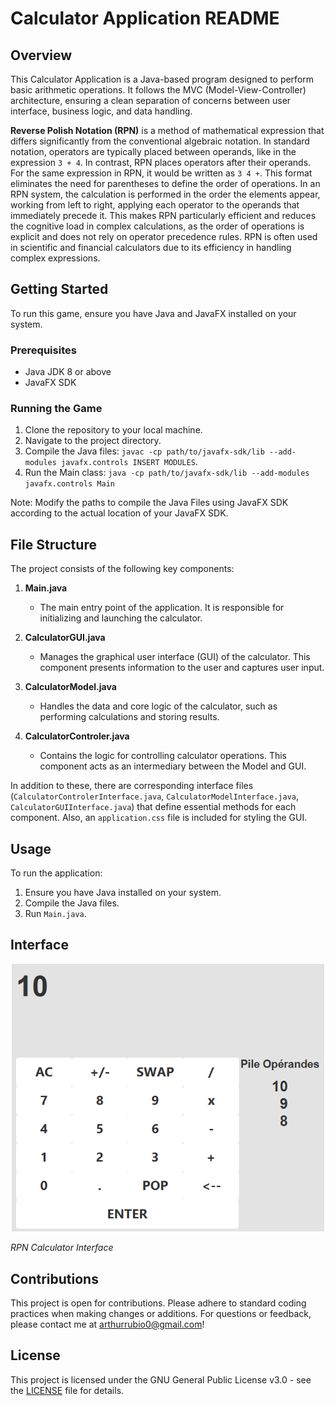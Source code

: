 # Calculator Application README

## Overview
This Calculator Application is a Java-based program designed to perform basic arithmetic operations. It follows the MVC (Model-View-Controller) architecture, ensuring a clean separation of concerns between user interface, business logic, and data handling.

**Reverse Polish Notation (RPN)** is a method of mathematical expression that differs significantly from the conventional algebraic notation. In standard notation, operators are typically placed between operands, like in the expression `3 + 4`. In contrast, RPN places operators after their operands. For the same expression in RPN, it would be written as `3 4 +`. This format eliminates the need for parentheses to define the order of operations. In an RPN system, the calculation is performed in the order the elements appear, working from left to right, applying each operator to the operands that immediately precede it. This makes RPN particularly efficient and reduces the cognitive load in complex calculations, as the order of operations is explicit and does not rely on operator precedence rules. RPN is often used in scientific and financial calculators due to its efficiency in handling complex expressions.

## Getting Started
To run this game, ensure you have Java and JavaFX installed on your system.

### Prerequisites
- Java JDK 8 or above
- JavaFX SDK

### Running the Game
1. Clone the repository to your local machine.
2. Navigate to the project directory.
3. Compile the Java files: `javac -cp path/to/javafx-sdk/lib --add-modules javafx.controls INSERT MODULES`.
4. Run the Main class: `java -cp path/to/javafx-sdk/lib --add-modules javafx.controls Main`

Note: Modify the paths to compile the Java Files using JavaFX SDK according to the actual location of your JavaFX SDK.

## File Structure
The project consists of the following key components:

1. **Main.java**
   - The main entry point of the application. It is responsible for initializing and launching the calculator.

2. **CalculatorGUI.java**
   - Manages the graphical user interface (GUI) of the calculator. This component presents information to the user and captures user input.

3. **CalculatorModel.java**
   - Handles the data and core logic of the calculator, such as performing calculations and storing results.

4. **CalculatorControler.java**
   - Contains the logic for controlling calculator operations. This component acts as an intermediary between the Model and GUI.

In addition to these, there are corresponding interface files (`CalculatorControlerInterface.java`, `CalculatorModelInterface.java`, `CalculatorGUIInterface.java`) that define essential methods for each component. Also, an `application.css` file is included for styling the GUI.

## Usage
To run the application:
1. Ensure you have Java installed on your system.
2. Compile the Java files.
3. Run `Main.java`.

## Interface
<p align="center">
  <img src="doc/calculator.png" width="500">
</p>
<p><i>RPN Calculator Interface</i></p>

## Contributions
This project is open for contributions. Please adhere to standard coding practices when making changes or additions.
For questions or feedback, please contact me at [arthurrubio0@gmail.com](mailto:arthurrubio0@gmail.com)!

## License
This project is licensed under the GNU General Public License v3.0 - see the [LICENSE](LICENSE) file for details.
